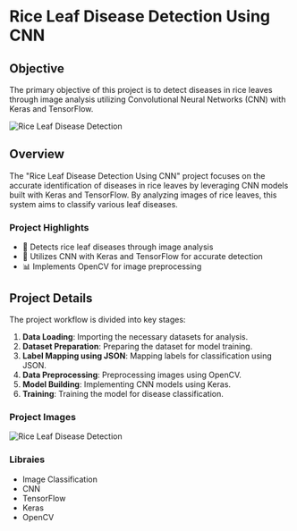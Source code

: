 # Rice Leaf Disease Detection Using CNN

## Objective
The primary objective of this project is to detect diseases in rice leaves through image analysis utilizing Convolutional Neural Networks (CNN) with Keras and TensorFlow.

![Rice Leaf Disease Detection](https://www.mdpi.com/plants/plants-11-02230/article_deploy/html/images/plants-11-02230-g001.png)

## Overview
The "Rice Leaf Disease Detection Using CNN" project focuses on the accurate identification of diseases in rice leaves by leveraging CNN models built with Keras and TensorFlow. By analyzing images of rice leaves, this system aims to classify various leaf diseases.

### Project Highlights
- 🌾 Detects rice leaf diseases through image analysis
- 🚀 Utilizes CNN with Keras and TensorFlow for accurate detection
- 📊 Implements OpenCV for image preprocessing

## Project Details
The project workflow is divided into key stages:
1. **Data Loading**: Importing the necessary datasets for analysis.
2. **Dataset Preparation**: Preparing the dataset for model training.
3. **Label Mapping using JSON**: Mapping labels for classification using JSON.
4. **Data Preprocessing**: Preprocessing images using OpenCV.
5. **Model Building**: Implementing CNN models using Keras.
6. **Training**: Training the model for disease classification.

### Project Images
![Rice Leaf Disease Detection](https://www.mdpi.com/agronomy/agronomy-13-00961/article_deploy/html/images/agronomy-13-00961-g001.png)

### Libraies
- Image Classification
- CNN
- TensorFlow
- Keras
- OpenCV

